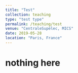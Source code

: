```yaml
---
title: "Test"
collection: teaching
type: "test type"
permalink: /teaching/test
venue: "CentraleSupélec, MICS"
date: 2019-05-28
location: "Paris, France"
---
```


nothing here
============
